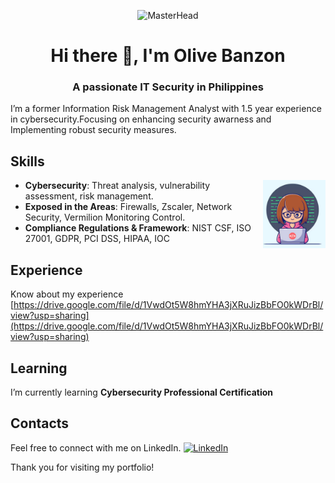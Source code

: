 <p align="center"> 
<img src="https://cdn.dribbble.com/users/3943049/screenshots/14032596/media/9e39cf22d33b4d2b77e9f270f2f06f6e.gif" alt="MasterHead" /> 
</p>

<h1 align="center">Hi there 👋, I'm Olive Banzon</h1>
<h3 align="center">A passionate IT Security in Philippines</h3>

I’m a former Information Risk Management Analyst with 1.5 year experience in cybersecurity.Focusing on enhancing security awarness
and Implementing robust security measures.

## Skills 

<img align="right" alt="" width="100" src="https://github.com/Olivebanzon/Olivebanzon/blob/a108e0febfb0c843fec29c194ebcb1d04bfaa3bb/Screenshot%202024-09-28%20at%202.00.52%20AM.png" />

- **Cybersecurity**: Threat analysis, vulnerability assessment, risk management.
- **Exposed in the Areas**: Firewalls, Zscaler, Network Security, Vermilion Monitoring Control.
- **Compliance Regulations & Framework**: NIST CSF, ISO 27001, GDPR, PCI DSS, HIPAA, IOC

## Experience
Know about my experience [https://drive.google.com/file/d/1VwdOt5W8hmYHA3jXRuJizBbFO0kWDrBl/view?usp=sharing](https://drive.google.com/file/d/1VwdOt5W8hmYHA3jXRuJizBbFO0kWDrBl/view?usp=sharing)

## Learning
I’m currently learning **Cybersecurity Professional Certification**

## Contacts

Feel free to connect with me on LinkedIn. <a href="https://www.linkedin.com/in/olivebanzon/" target="_blank">
    <img src="https://upload.wikimedia.org/wikipedia/commons/c/ca/LinkedIn_logo_initials.png" alt="LinkedIn" width="20" height="20"/>
</a>

Thank you for visiting my portfolio!
<!--





